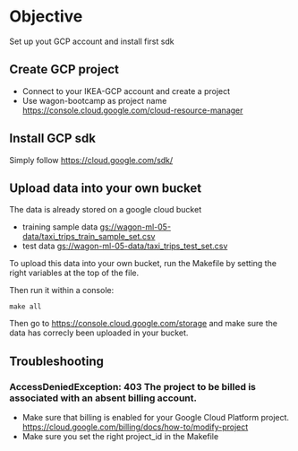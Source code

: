 # Objective

Set up yout GCP account and install first sdk

## Create GCP project

 - Connect to your IKEA-GCP account and create a project
 - Use wagon-bootcamp as project name
https://console.cloud.google.com/cloud-resource-manager


## Install GCP sdk

Simply follow
https://cloud.google.com/sdk/

## Upload data into your own bucket

The data is already stored on a google cloud bucket
- training sample data [gs://wagon-ml-05-data/taxi_trips_train_sample_set.csv](gs://wagon-ml-05-data/taxi_trips_train_sample_set.csv)
- test data [gs://wagon-ml-05-data/taxi_trips_test_set.csv](gs://wagon-ml-05-data/taxi_trips_test_set.csv)

To upload this data into your own bucket, run the Makefile by setting the right variables at the top of the file.

Then run it within a console:
```
make all
```

Then go to https://console.cloud.google.com/storage and make sure the data has correcly been uploaded in your bucket.

## Troubleshooting

### AccessDeniedException: 403 The project to be billed is associated with an absent billing account.

- Make sure that billing is enabled for your Google Cloud Platform project.
https://cloud.google.com/billing/docs/how-to/modify-project
- Make sure you set the right project_id in the Makefile

